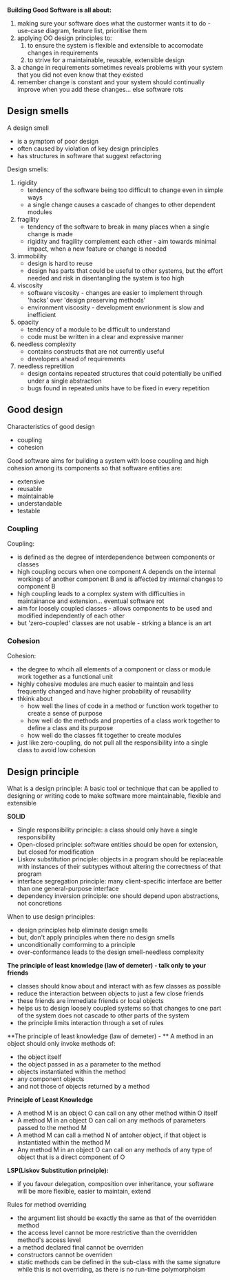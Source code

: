 **Building Good Software is all about:**
1. making sure your software does what the custormer wants it to do - use-case diagram, feature list, prioritise them
2. applying OO design principles to:
    1. to ensure the system is flexible and extensible to accomodate changes in requirements
    2. to strive for a maintainable, reusable, extensible design
3. a change in requirements sometimes reveals problems with your system that you did not even know that they existed
4. remember change is constant and your system should continually improve when you add these changes... else software rots

## Design smells
A design smell
- is a symptom of poor design
- often caused by violation of key design principles
- has structures in software that suggest refactoring

Design smells:
1. rigidity
    - tendency of the software being too difficult to change even in simple ways
    - a single change causes a cascade of changes to other dependent modules
2. fragility
    - tendency of the software to break in many places when a single change is made
    - rigidity and fragility complement each other - aim towards minimal impact, when a new feature or change is needed
3. immobility
    - design is hard to reuse
    - design has parts that could be useful to other systems, but the effort needed and risk in  disentangling the system is too high
4. viscosity
    - software viscosity - changes are easier to implement through 'hacks' over 'design preserving methods'
    - environment viscosity - development envrionment is slow and inefficient
5. opacity
    - tendency of a module to be difficult to understand
    - code must be written in a clear and expressive manner
6. needless complexity
    - contains constructs that are not currently useful
    - developers ahead of requirements
7. needless repretition 
    - design contains repeated structures that could potentially be unified under a single abstraction
    - bugs found in repeated units have to be fixed in every repetition

## Good design
Characteristics of good design
- coupling
- cohesion

Good software aims for building a system with loose coupling and high cohesion among its components so that software entities are:
- extensive
- reusable
- maintainable
- understandable
- testable

### Coupling
Coupling:
- is defined as the degree of interdependence between components or classes
- high coupling occurs when one component A depends on the internal workings of another component B and is affected by internal changes to component B
- high coupling leads to a complex system with difficulties in maintainance and extension... eventual software rot
- aim for loosely coupled classes - allows components to be used and modified independently of each other
- but 'zero-coupled' classes are not usable - strking a blance is an art

### Cohesion
Cohesion:
- the degree to whcih all elements of a component or class or module work together as a functional unit
- highly cohesive modules are much easier to maintain and less frequently changed and have higher probability of reusability
- thkink about
    - how well the lines of code in a method or function work together to create a sense of purpose
    - how well do the methods and properties of a class work together to define a class and its purpose
    - how well do the classes fit together to create modules
- just like zero-coupling, do not pull all the responsibility into a single class to avoid low cohesion

## Design principle
What is a design principle: A basic tool or technique that can be applied to designing or writing code to make software more maintainable, flexible and extensible

**SOLID**
- Single responsibility principle: a class should only have a single responsibility
- Open-closed principle: software entities should be open for extension, but closed for modification
- Liskov substitution principle: objects in a program should be replaceable with instances of their subtypes without altering the correctness of that program
- interface segregation principle: many client-specific interface are better than one general-purpose interface
- dependency inversion principle: one should depend upon abstractions, not concretions

When to use design principles:
- design principles help eliminate design smells
- but, don't apply principles when there no design smells
- unconditionally comforming to a principle
- over-conformance leads to the design smell-needless complexity

**The principle of least knowledge (law of demeter) - talk only to your friends**
- classes should know about and interact with as few classes as possible
- reduce the interaction between objects to just a few close friends
- these friends are immediate friends or local objects
- helps us to design loosely coupled systems so that changes to one part of the system does not cascade to other parts of the system
- the principle limits interaction through a set of rules

**The principle of least knowledge (law of demeter) - **
A method in an object should only invoke methods of:
- the object itself
- the object passed in as a parameter to the method
- objects instantiated within the method
- any component objects
- and not those of objects returned by a method

**Principle of Least Knowledge**
- A method M is an object O can call on any other method within O itself
- A method M in an object O can call on any methods of parameters passed to the method M
- A method M can call a method N of antoher object, if that object is instantiated within the method M
- Any method M in an object O can call on any methods of any type of object that is a direct component of O

**LSP(Liskov Substitution principle):**
- if you favour delegation, composition over inheritance, your software will be more flexible, easier to maintain, extend

Rules for method overriding
- the argument list should be exactly the same as that of the overridden method
- the access level cannot be more restrictive than the overridden method's access level
- a method declared final cannot be overriden
- constructors cannot be overriden
- static methods can be defined in the sub-class with the same signature while this is not overriding, as there is no run-time polymorphoism
